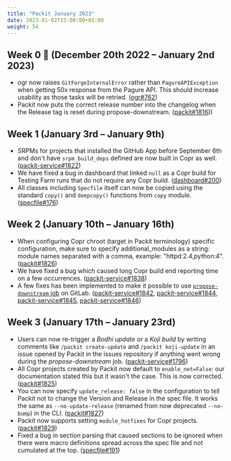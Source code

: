 ```yaml
---
title: "Packit January 2023"
date: 2023-01-02T15:00:00+01:00
weight: 54
---
```


## Week 0 🌄 (December 20th 2022 – January 2nd 2023)

- ogr now raises `GitForgeInternalError` rather than `PagureAPIException` when
  getting 50x response from the Pagure API. This should increase usability as
  those tasks will be retried.
  ([ogr#762](https://github.com/packit/ogr/pull/762))
- Packit now puts the correct release number into the changelog when the
  Release tag is reset during propose-downstream.
  ([packit#1816](https://github.com/packit/packit/pull/1816)))

## Week 1 (January 3rd – January 9th)

- SRPMs for projects that installed the GitHub App before September 6th and
  don't have `srpm_build_deps` defined are now built in Copr as well.
  ([packit-service#1822](https://github.com/packit/packit-service/pull/1822))
- We have fixed a bug in dashboard that linked `null` as a Copr build for
  Testing Farm runs that do not require any Copr build.
  ([dashboard#200](https://github.com/packit/dashboard/pull/200))
- All classes including `Specfile` itself can now be copied using the standard
  `copy()` and `deepcopy()` functions from `copy` module.
  ([specfile#176](https://github.com/packit/specfile/pull/176))

## Week 2 (January 10th – January 16th)

- When configuring Copr chroot (target in Packit terminology) specific configuration, make sure to specify additional_modules as a string: module names separated with a comma, example: "httpd:2.4,python:4". ([packit#1826](https://github.com/packit/packit/pull/1826))
- We have fixed a bug which caused long Copr build end reporting time on a few occurrences. ([packit-service#1838](https://github.com/packit/packit-service/pull/1838))
- A few fixes has been implemented to make it possible to use [`propose-downstream` job](https://packit.dev/docs/configuration/#propose_downstream) on GitLab. ([packit-service#1842](https://github.com/packit/packit-service/pull/1842), [packit-service#1844](https://github.com/packit/packit-service/pull/1844), [packit-service#1845](https://github.com/packit/packit-service/pull/1845), [packit-service#1846](https://github.com/packit/packit-service/pull/1846))

## Week 3 (January 17th – January 23rd)

- Users can now re-trigger a _Bodhi update_ or a _Koji build_ by writing comments like `/packit create-update` and `/packit koji-update` in an issue opened by Packit in the issues repository if anything went wrong during the _propose-downstream_ job. ([packit-service#1796](https://github.com/packit/packit-service/pull/1796))
- All Copr projects created by Packit now default to `enable_net=False`: our documentation stated this but it wasn't the case. This is now corrected. ([packit#1825](https://github.com/packit/packit/pull/1825))
- You can now specify `update_release: false` in the configuration to tell Packit not to change the Version and Release in the spec file. It works the same as `--no-update-release` (renamed from now deprecated `--no-bump`) in the CLI. ([packit#1827](https://github.com/packit/packit/pull/1827))
- Packit now supports setting `module_hotfixes` for Copr projects. ([packit#1829](https://github.com/packit/packit/pull/1829))
- Fixed a bug in section parsing that caused sections to be ignored when there were macro definitions spread across the spec file and not cumulated at the top. ([specfile#191](https://github.com/packit/specfile/pull/191))
